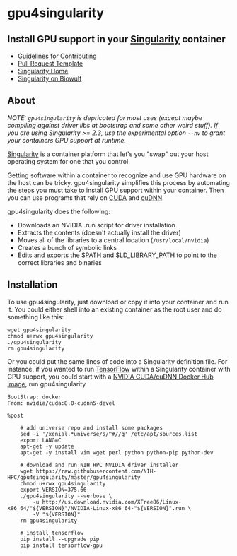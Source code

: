 # <b>gpu4singularity</b> 
## Install GPU support in your [Singularity](http://singularity.lbl.gov/) container 

- [Guidelines for Contributing](.github/CONTRIBUTING)
- [Pull Request Template](.github/PULL_REQUEST_TEMPLATE)
- [Singularity Home](http://singularity.lbl.gov/)
- [Singularity on Biowulf](http://hpc.nih.gov/apps/singularity)

## About
_NOTE: `gpu4singularity` is depricated for most uses (except maybe compiling
against driver libs at bootstrap and some other weird stuff).  If you are using
Singularity >= 2.3, use the experimental option `--nv` to grant your containers 
GPU support at runtime._

[Singularity](http://singularity.lbl.gov) is a container platform that let's 
you "swap" out your host operating system for one that you control.  

Getting software within a container to recognize and use GPU hardware on the 
host can be tricky.  gpu4singularity simplifies this process by automating the 
steps you must take to install GPU support within your container.  Then you can
use programs that rely on [CUDA](https://developer.nvidia.com/cuda-zone) and 
[cuDNN](https://developer.nvidia.com/cudnn).

gpu4singularity does the following:

- Downloads an NVIDIA .run script for driver installation 
- Extracts the contents (doesn't actually install the driver)
- Moves all of the libraries to a central location (`/usr/local/nvidia`)
- Creates a bunch of symbolic links
- Edits and exports the $PATH and $LD_LIBRARY_PATH to point to the correct 
libraries and binaries 

## Installation

To use gpu4singularity, just download or copy it into your container and run 
it.  You could either shell into an existing container as the root user and do
something like this:

```
wget gpu4singularity 
chmod u+rwx gpu4singularity
./gpu4singularity
rm gpu4singularity
```

Or you could put the same lines of code into a Singularity definition file. For
instance, if you wanted to run [TensorFlow](https://www.tensorflow.org/) 
within a Singularity container with GPU support, you could start with a 
[NVIDIA CUDA/cuDNN Docker Hub image](https://hub.docker.com/r/nvidia/cuda/), run gpu4singularity 

```
BootStrap: docker
From: nvidia/cuda:8.0-cudnn5-devel

%post

    # add universe repo and install some packages
    sed -i '/xenial.*universe/s/^#//g' /etc/apt/sources.list
    export LANG=C
    apt-get -y update
    apt-get -y install vim wget perl python python-pip python-dev

    # download and run NIH HPC NVIDIA driver installer
    wget https://raw.githubusercontent.com/NIH-HPC/gpu4singularity/master/gpu4singularity
    chmod u+rwx gpu4singularity
    export VERSION=375.66
    ./gpu4singularity --verbose \
        -u http://us.download.nvidia.com/XFree86/Linux-x86_64/"${VERSION}"/NVIDIA-Linux-x86_64-"${VERSION}".run \
        -V "${VERSION}"
    rm gpu4singularity

    # install tensorflow
    pip install --upgrade pip
    pip install tensorflow-gpu
```


